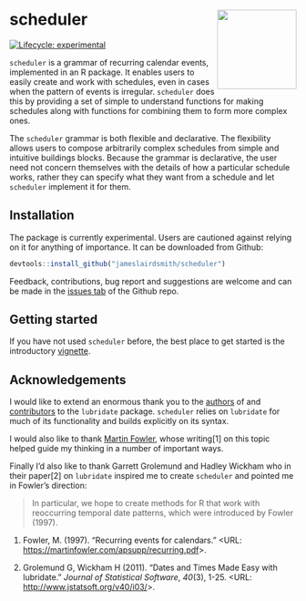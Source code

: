 
<!-- README.md is generated from README.Rmd. Please edit that file -->

# scheduler <a href='https://jameslairdsmith.github.io/scheduler'><img src='reference/figures/logo.png' align="right" height="139" /></a>

<!-- badges: start -->

[![Lifecycle:
experimental](https://img.shields.io/badge/lifecycle-experimental-orange.svg)](https://www.tidyverse.org/lifecycle/#experimental)
<!-- badges: end -->

`scheduler` is a grammar of recurring calendar events, implemented in an
R package. It enables users to easily create and work with schedules,
even in cases when the pattern of events is irregular. `scheduler` does
this by providing a set of simple to understand functions for making
schedules along with functions for combining them to form more complex
ones.

The `scheduler` grammar is both flexible and declarative. The
flexibility allows users to compose arbitrarily complex schedules from
simple and intuitive buildings blocks. Because the grammar is
declarative, the user need not concern themselves with the details of
how a particular schedule works, rather they can specify what they want
from a schedule and let `scheduler` implement it for them.

## Installation

The package is currently experimental. Users are cautioned against
relying on it for anything of importance. It can be downloaded from
Github:

``` r
devtools::install_github("jameslairdsmith/scheduler")
```

Feedback, contributions, bug report and suggestions are welcome and can
be made in the [issues
tab](https://github.com/jameslairdsmith/scheduler/issues) of the Github
repo.

## Getting started

If you have not used `scheduler` before, the best place to get started
is the introductory
[vignette](https://jameslairdsmith.github.io/scheduler/articles/intro.html).

## Acknowledgements

I would like to extend an enormous thank you to the
[authors](https://lubridate.tidyverse.org/authors.html) of and
[contributors](https://github.com/tidyverse/lubridate/graphs/contributors)
to the `lubridate` package. `scheduler` relies on `lubridate` for much
of its functionality and builds explicitly on its syntax.

I would also like to thank [Martin Fowler](https://martinfowler.com/),
whose writing\[1\] on this topic helped guide my thinking in a number of
important ways.

Finally I’d also like to thank Garrett Grolemund and Hadley Wickham who
in their paper\[2\] on `lubridate` inspired me to create `scheduler` and
pointed me in Fowler’s direction:

> In particular, we hope to create methods for R that work with
> reoccurring temporal date patterns, which were introduced by Fowler
> (1997).

1.  Fowler, M. (1997). “Recurring events for calendars.” \<URL:
    <https://martinfowler.com/apsupp/recurring.pdf>\>.

2.  Grolemund G, Wickham H (2011). “Dates and Times Made Easy with
    lubridate.” *Journal of Statistical Software*, *40*(3), 1-25. \<URL:
    <http://www.jstatsoft.org/v40/i03/>\>.
